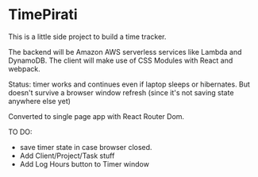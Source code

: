 TimePirati
===
This is a little side project to build a time tracker.

The backend will be Amazon AWS serverless services like Lambda and DynamoDB.
The client will make use of CSS Modules with React and webpack.

Status: timer works and continues even if laptop sleeps or hibernates.
But doesn't survive a browser window refresh (since it's not saving state anywhere else yet)

Converted to single page app with React Router Dom.

TO DO:
* save timer state in case browser closed.
* Add Client/Project/Task stuff
* Add Log Hours button to Timer window